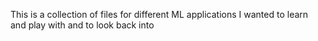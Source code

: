 This is a collection of files for different ML applications I wanted to learn and play with and to look back into
